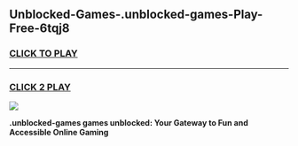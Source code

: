 
## Unblocked-Games-.unblocked-games-Play-Free-6tqj8
<h3>
<a href="https://premium76.site?title=.unblocked-games&ref=15A">CLICK TO PLAY</a></h3>
<hr>

<h3>
<a href="https://premium76.site?title=.unblocked-games&ref=15A">CLICK 2 PLAY</a>
  
</h3>

<a href="https://premium76.site?title=.unblocked-games&ref=15A"><img src="https://clearcache.store/games.png"></a>


**.unblocked-games games unblocked: Your Gateway to Fun and Accessible Online Gaming**
